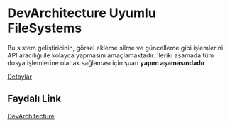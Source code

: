 # DevArchitecture Uyumlu FileSystems

Bu sistem geliştiricinin, görsel ekleme silme ve güncelleme gibi işlemlerini API aracılığı ile kolayca yapmasını amaçlamaktadır. İleriki aşamada tüm dosya işlemlerine olanak sağlaması için şuan **yapım aşamasındadır**

[Detaylar](https://htmlpreview.github.io/?https://github.com/erkinakdeniz/DevArchitecture_Uyumlu_FileSystems/blob/main/github_readme/index.html)

## Faydalı Link

 [DevArchitecture](https://www.devarchitecture.net/)
